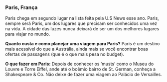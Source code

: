 ### **Paris, França** 



Paris chega em segundo lugar na lista feita pela U.S News esse ano. Paris, sempre será Paris, um dos lugares que precisam ser conhecidos uma vez na vida. A cidade das luzes nunca deixará de ser um dos melhores lugares para viajar no mundo.  

**Quanto custa e como planejar uma viagem para Paris?**
Paris é um destino mais acessível do que a Austrália, ainda mais se você encontrar boas ofertas de passagens (que é o que mais pesa no budget).

**O que fazer em Paris:** Depois de conhecer os ‘musts’ como o Museu do Louvre e Torre Eiffel, ande até o boêmio bairro de St. German, conheça a Shakespeare & Co. Não deixe de fazer uma viagem ao Palácio de Versailles.